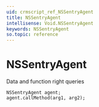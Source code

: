 ```yaml
---
uid: crmscript_ref_NSSentryAgent
title: NSSentryAgent
intellisense: Void.NSSentryAgent
keywords: NSSentryAgent
so.topic: reference
---
```


# NSSentryAgent

Data and function right queries

```crmscript
NSSentryAgent agent;
agent.callMethod(arg1, arg2);
```
